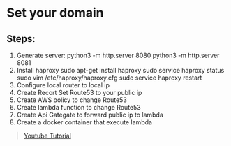 # Set your domain
## Steps:
1. Generate server:
	python3 -m http.server 8080
	python3 -m http.server 8081
2. Install haproxy
	sudo apt-get install haproxy
	sudo service haproxy status
	sudo vim /etc/haproxy/haproxy.cfg
	sudo service haproxy restart
3. Configure local router to local ip
4. Create Recort Set Route53 to your public ip
5. Create AWS policy to change Route53
6. Create lambda function to change Route53
7. Create Api Gategate to forward public ip to lambda
9. Create a docker container that execute lambda

> [Youtube Tutorial](https://www.youtube.com/watch?v=kn9Y-CBiyGY)
